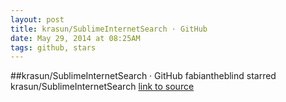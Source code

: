 ```yaml
---
layout: post
title: krasun/SublimeInternetSearch · GitHub
date: May 29, 2014 at 08:25AM
tags: github, stars
---
```

##krasun/SublimeInternetSearch · GitHub
fabiantheblind starred krasun/SublimeInternetSearch
[link to source](http://ift.tt/1pmjoFv) 
